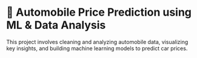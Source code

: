 # 🚗 Automobile Price Prediction using ML & Data Analysis
This project involves cleaning and analyzing automobile data, visualizing key insights, and building machine learning models to predict car prices.
